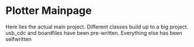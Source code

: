 # Plotter Mainpage

Here lies the actual main project.
Different classes build up to a big project.
usb_cdc and boardfiles have been pre-written.
Everything else has been selfwritten
